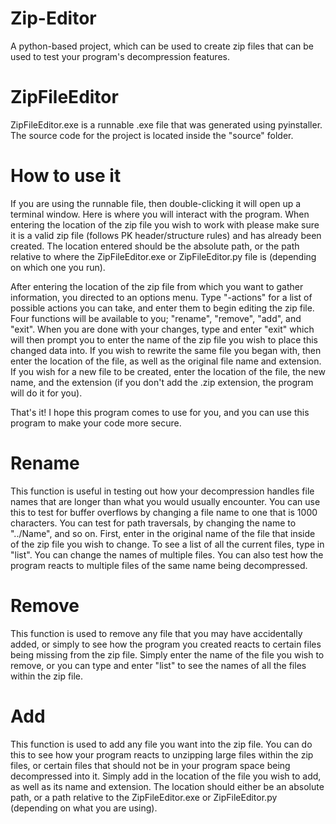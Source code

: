 # Zip-Editor
A python-based project, which can be used to create zip files that can be used to test your program's decompression features.

# ZipFileEditor
ZipFileEditor.exe is a runnable .exe file that was generated using pyinstaller. 
The source code for the project is located inside the "source" folder.

# How to use it
If you are using the runnable file, then double-clicking it will open up a terminal window. Here is where you will interact with the program.
When entering the location of the zip file you wish to work with please make sure it is a valid zip file (follows PK header/structure rules) and has already been created. The location entered should be the absolute path, or the path relative to where the ZipFileEditor.exe or ZipFileEditor.py file is (depending on which one you run).

After entering the location of the zip file from which you want to gather information, you directed to an options menu. Type "-actions" for a list of possible actions you can take, and enter them to begin editing the zip file. Four functions will be available to you; "rename", "remove", "add", and "exit". When you are done with your changes, type and enter "exit" which will then prompt you to enter the name of the zip file you wish to place this changed data into. If you wish to rewrite the same file you began with, then enter the location of the file, as well as the original file name and extension. If you wish for a new file to be created, enter the location of the file, the new name, and the extension (if you don't add the .zip extension, the program will do it for you).

That's it! I hope this program comes to use for you, and you can use this program to make your code more secure.

# Rename
This function is useful in testing out how your decompression handles file names that are longer than what you would usually encounter. You can use this to test for buffer overflows by changing a file name to one that is 1000 characters. You can test for path traversals, by changing the name to "../Name", and so on. First, enter in the original name of the file that inside of the zip file you wish to change. To see a list of all the current files, type in "list". You can change the names of multiple files. You can also test how the program reacts to multiple files of the same name being decompressed.

# Remove
This function is used to remove any file that you may have accidentally added, or simply to see how the program you created reacts to certain files being missing from the zip file. Simply enter the name of the file you wish to remove, or you can type and enter "list" to see the names of all the files within the zip file.

# Add
This function is used to add any file you want into the zip file. You can do this to see how your program reacts to unzipping large files within the zip files, or certain files that should not be in your program space being decompressed into it. Simply add in the location of the file you wish to add, as well as its name and extension. The location should either be an absolute path, or a path relative to the ZipFileEditor.exe or ZipFileEditor.py (depending on what you are using).

